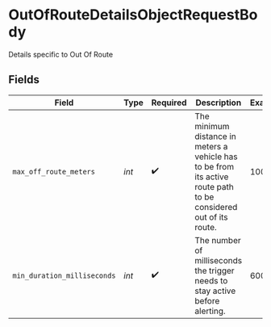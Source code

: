 # OutOfRouteDetailsObjectRequestBody

Details specific to Out Of Route


## Fields

| Field                                                                                                            | Type                                                                                                             | Required                                                                                                         | Description                                                                                                      | Example                                                                                                          |
| ---------------------------------------------------------------------------------------------------------------- | ---------------------------------------------------------------------------------------------------------------- | ---------------------------------------------------------------------------------------------------------------- | ---------------------------------------------------------------------------------------------------------------- | ---------------------------------------------------------------------------------------------------------------- |
| `max_off_route_meters`                                                                                           | *int*                                                                                                            | :heavy_check_mark:                                                                                               | The minimum distance in meters a vehicle has to be from its active route path to be considered out of its route. | 100                                                                                                              |
| `min_duration_milliseconds`                                                                                      | *int*                                                                                                            | :heavy_check_mark:                                                                                               | The number of milliseconds the trigger needs to stay active before alerting.                                     | 600000                                                                                                           |